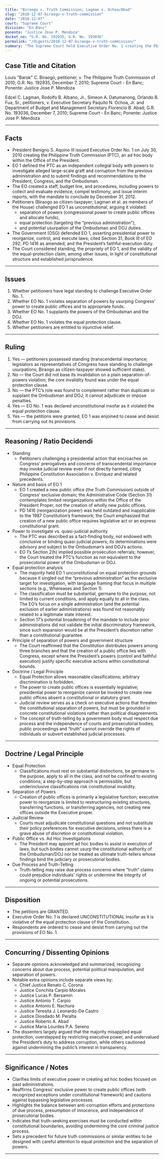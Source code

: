 ```yaml
---
title: "Biraogo v. Truth Commission; Lagman v. Ochoa/Abad"
slug: "2010-12-07-biraogo-v-truth-commission"
date: "2010-12-07"
court: "Supreme Court"
division: "En Banc"
ponente: "Justice Jose P. Mendoza"
docket_no: "G.R. No. 192935; G.R. No. 193036"
permalink: "/digests/2010-12-07-biraogo-v-truth-commission/"
summary: "The Supreme Court held Executive Order No. 1 creating the Philippine Truth Commission unconstitutional under the equal protection clause, upheld standing of petitioners, and issued injunctive relief prohibiting further action by the Commission. The ruling distinguished between executive power to investigate and the creation of a public office, reaffirmed the Ombudsman’s primacy in graft investigations, and critiqued the use of a ‘truth-telling’ ad hoc body."
---
```


## Case Title and Citation
Louis "Barok" C. Biraogo, petitioner, v. The Philippine Truth Commission of 2010; G.R. No. 192935, December 7, 2010; Supreme Court - En Banc; Ponente: Justice Jose P. Mendoza

Edcel C. Lagman, Rodolfo B. Albano, Jr., Simeon A. Datumanong, Orlando B. Fua, Sr., petitioners, v. Executive Secretary Paquito N. Ochoa, Jr. and Department of Budget and Management Secretary Florencio B. Abad; G.R. No. 193036, December 7, 2010; Supreme Court - En Banc; Ponente: Justice Jose P. Mendoza

---

## Facts
- President Benigno S. Aquino III issued Executive Order No. 1 on July 30, 2010 creating the Philippine Truth Commission (PTC), an ad hoc body within the Office of the President.
- EO 1 defined the PTC as an independent collegial body with powers to investigate alleged large-scale graft and corruption from the previous administration and to submit findings and recommendations to the President, Congress, and the Ombudsman.
- The EO created a staff, budget line, and procedures, including powers to collect and evaluate evidence, compel testimony, and issue interim reports, with the mandate to conclude by December 31, 2012.
- Petitioners (Biraogo as citizen-taxpayer; Lagman et al. as members of the House) challenged EO 1 as unconstitutional, arguing it violated:
  - separation of powers (congressional power to create public offices and allocate funds),
  - equal protection (targeting the “previous administration”),
  - and potential usurpation of the Ombudsman and DOJ duties.
- The Government (OSG) defended EO 1, asserting presidential power to reorganize, control, and execute laws; cited Section 31, Book III of EO 292; PD 1416 as amended; and the President’s faithful-execution duty.
- The Court considered standing, the propriety of EO 1, and the validity of the equal-protection claim, among other issues, in light of constitutional structure and established jurisprudence.

---

## Issues
1. Whether petitioners have legal standing to challenge Executive Order No. 1.
2. Whether EO No. 1 violates separation of powers by usurping Congress’ power to create public offices and to appropriate funds.
3. Whether EO No. 1 supplants the powers of the Ombudsman and the DOJ.
4. Whether EO No. 1 violates the equal protection clause.
5. Whether petitioners are entitled to injunctive relief.

---

## Ruling
1. Yes — petitioners possessed standing (transcendental importance; legislators as representatives of Congress have standing to challenge usurpations; Biraogo as citizen-taxpayer showed sufficient stake).
2. No — the Court did not base its invalidation on a plain separation-of-powers violation; the core invalidity found was under the equal protection clause.
3. No — the PTC’s role was found to complement rather than duplicate or supplant the Ombudsman and DOJ; it cannot adjudicate or impose penalties.
4. Yes — EO No. 1 was declared unconstitutional insofar as it violated the equal protection clause.
5. Yes — the petitions were granted; EO 1 was enjoined to cease and desist from carrying out its provisions.

---

## Reasoning / Ratio Decidendi
- Standing
  - Petitioners challenging a presidential action that encroaches on Congress’ prerogatives and concerns of transcendental importance may invoke judicial review even if not directly harmed, citing Philippine Constitution Association v. Enriquez and related precedents.
- Nature and basis of EO 1
  - EO 1 created a new public office (the Truth Commission) outside of Congress’ exclusive domain; the Administrative Code (Section 31) contemplates limited reorganizations within the Office of the President Proper, not the creation of wholly new public offices.
  - PD 1416 (reorganization power) was held outdated and inapplicable to the 1987 Constitution’s framework; the Court emphasized that creation of a new public office requires legislative act or an express constitutional grant.
- Power to investigate vs. quasi-judicial authority
  - The PTC was described as a fact-finding body, not endowed with conclusive or binding quasi-judicial powers; its determinations were advisory and subject to the Ombudsman’s and DOJ’s actions.
  - EO 1’s Section 2(h) implied possible prosecution referrals; however, the Court treated the PTC’s function as not equivalent to the prosecutorial power of the Ombudsman or DOJ.
- Equal protection analysis
  - The majority held EO 1 unconstitutional on equal protection grounds because it singled out the “previous administration” as the exclusive target for investigation, with language framing that focus in multiple sections (e.g., Whereases and Section 1).
  - The classification must be substantial, germane to the purpose, not limited to current conditions, and apply equally to all in the class. The EO’s focus on a single administration (and the potential exclusion of earlier administrations) was found not reasonably related to a legitimate state interest.
  - Section 17’s potential broadening of the mandate to include prior administrations did not validate the initial discriminatory framework, since such expansion would be at the President’s discretion rather than a constitutional guarantee.
- Principle of separation of powers and government structure
  - The Court reaffirmed that the Constitution distributes powers among three branches and that the creation of a public office lies with Congress, except where the President’s powers (control and faithful execution) justify specific executive actions within constitutional bounds.
- Doctrine / Legal Principle
  - Equal Protection allows reasonable classifications; arbitrary discrimination is forbidden.
  - The power to create public offices is essentially legislative; presidential power to reorganize cannot be invoked to create new public offices absent a constitutional or statutory grant.
  - Judicial review serves as a check on executive actions that threaten the constitutional separation of powers, but must be grounded in concrete constitutional violations rather than political disagreements.
  - The concept of truth-telling by a government body must respect due process and the independence of courts and prosecutorial bodies; public proceedings and “truth” cannot override the rights of individuals or subvert established judicial processes.

---

## Doctrine / Legal Principle
- Equal Protection
  - Classifications must rest on substantial distinctions, be germane to the purpose, apply to all in the class, and not be confined to existing conditions; a step-by-step approach is permissible, but underinclusive classifications risk constitutional invalidity.
- Separation of Powers
  - Creation of public offices is primarily a legislative function; executive power to reorganize is limited to restructuring existing structures, transferring functions, or transferring agencies, not creating new offices outside the Executive proper.
- Judicial Review
  - Courts must adjudicate constitutional questions and not substitute their policy preferences for executive decisions, unless there is a grave abuse of discretion or constitutional violation.
- Public Office vs. Ad Hoc Investigations
  - The President may appoint ad hoc bodies to assist in execution of laws, but such bodies cannot usurp the constitutional authority of the Ombudsman/DOJ nor be treated as ultimate truth-tellers whose findings bind the judiciary or prosecutorial bodies.
- Due Process and Truth-Telling
  - Truth-telling may raise due process concerns where “truth” claims could prejudice individuals’ rights or undermine the integrity of ongoing or potential prosecutions.

---

## Disposition
- The petitions are GRANTED.
- Executive Order No. 1 is declared UNCONSTITUTIONAL insofar as it is violative of the equal protection clause of the Constitution.
- Respondents are ordered to cease and desist from carrying out the provisions of EO No. 1.

---

## Concurring / Dissenting Opinions
- Separate opinions acknowledged and summarized, recognizing concerns about due process, potential political manipulation, and separation of powers.
- Notable extra opinions include separate views by:
  - Chief Justice Renato C. Corona
  - Justice Conchita Carpio Morales
  - Justice Lucas P. Bersamin
  - Justice Antonio T. Carpio
  - Justice Antonio E. Nachura
  - Justice Teresita J. Leonardo-De Castro
  - Justice Diosdado M. Peralta
  - Justice Roberto A. Abad
  - Justice Maria Lourdes P.A. Sereno
- The dissenters largely argued that the majority misapplied equal protection, overstepped by restricting executive power, and undervalued the President’s duty to address corruption, while others cautioned against undermining the public’s interest in transparency.

---

## Significance / Notes
- Clarifies limits of executive power in creating ad hoc bodies focused on past administrations.
- Reaffirms Congress’ exclusive power to create public offices (with recognized exceptions under constitutional framework) and cautions against bypassing legislative processes.
- Highlights the balance between anti-corruption efforts and protections of due process, presumption of innocence, and independence of prosecutorial bodies.
- Indicates that truth-seeking exercises must be conducted within constitutional boundaries, avoiding undermining the core criminal justice process.
- Sets a precedent for future truth commissions or similar entities to be designed with careful attention to equal protection and the separation of powers.

---